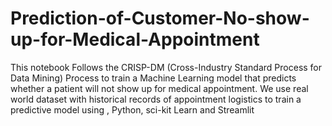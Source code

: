 # Prediction-of-Customer-No-show-up-for-Medical-Appointment
This notebook Follows the CRISP-DM (Cross-Industry Standard Process for Data Mining) Process to train a Machine Learning model that predicts whether a patient will not show up for medical appointment. We use real world dataset with historical records of appointment logistics to train a predictive model using , Python, sci-kit Learn and Streamlit
